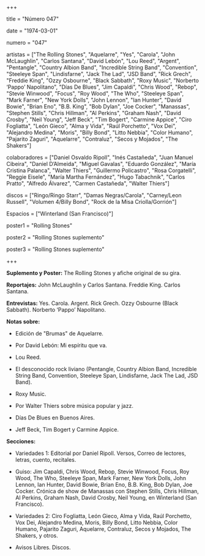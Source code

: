 +++

title = "Número 047"

date = "1974-03-01"

numero = "047"

artistas = ["The Rolling Stones", "Aquelarre", "Yes", "Carola", "John McLaughlin", "Carlos Santana", "David Lebón", "Lou Reed", "Argent", "Pentangle", "Country Albion Band", "Incredible String Band", "Convention", "Steeleye Span", "Lindisfarne", "Jack The Lad", "JSD Band", "Rick Grech", "Freddie King", "Ozzy Osbourne", "Black Sabbath", "Roxy Music", "Norberto ‘Pappo’ Napolitano", "Días De Blues", "Jim Capaldi", "Chris Wood", "Rebop", "Stevie Winwood", "Focus", "Roy Wood", "The Who", "Steeleye Span", "Mark Farner", "New York Dolls", "John Lennon", "Ian Hunter", "David Bowie", "Brian Eno", "B.B. King", "Bob Dylan", "Joe Cocker", "Manassas", "Stephen Stills", "Chris Hillman", "Al Perkins", "Graham Nash", "David Crosby", "Neil Young", "Jeff Beck", "Tim Bogert", "Carmine Appice", "Ciro Fogliatta", "León Gieco", "Alma y Vida", "Raúl Porchetto", "Vox Dei", "Alejandro Medina", "Moris", "Billy Bond", "Litto Nebbia", "Color Humano", "Pajarito Zaguri", "Aquelarre", "Contraluz", "Secos y Mojados", "The Shakers"]

colaboradores = ["Daniel Osvaldo Ripoll", "Inés Castañeda", "Juan Manuel Cibeira", "Daniel D’Almeida", "Miguel Gavalas", "Eduardo González", "María Cristina Palanca", "Walter Thiers", "Guillermo Policastro", "Rosa Corgatelli", "Reggie Eisele", "María Martha Fernández", "Hugo Tabachnik", "Carlos Pratto", "Alfredo Álvarez", "Carmen Castañeda", "Walter Thiers"]

discos = ["Ringo/Ringo Starr", "Damas Negras/Carola", "Carney/Leon Russell", "Volumen 4/Billy Bond", "Rock de la Misa Criolla/Gorrión"]

Espacios = ["Winterland (San Francisco)"]

poster1 = "Rolling Stones"

poster2 = "Rolling Stones suplemento"

poster3 = "Rolling Stones suplemento"


+++

**Suplemento y Poster:** The Rolling Stones y afiche original de su gira.
 
**Reportajes:** John McLaughlin y Carlos Santana. Freddie King. Carlos Santana.

**Entrevistas:** Yes. Carola. Argent. Rick Grech. Ozzy Osbourne (Black Sabbath). Norberto ‘Pappo’ Napolitano.

**Notas sobre:** 

- Edición de "Brumas" de Aquelarre. 

- Por David Lebón: Mi espíritu que va. 

- Lou Reed. 

- El desconocido rock liviano (Pentangle, Country Albion Band, Incredible String Band, Convention, Steeleye Span, Lindisfarne, Jack The Lad, JSD Band).

- Roxy Music. 

- Por Walter Thiers sobre música popular y jazz. 

- Días De Blues en Buenos Aires.  

- Jeff Beck, Tim Bogert y Carmine Appice.
 
**Secciones:**

- Variedades 1: Editorial por Daniel Ripoll. Versos, Correo de lectores, letras, cuento, recitales. 

- Guiso: Jim Capaldi, Chris Wood, Rebop, Stevie Winwood, Focus, Roy Wood, The Who, Steeleye Span, Mark Farner, New York Dolls, John Lennon, Ian Hunter, David Bowie, Brian Eno, B.B. King, Bob Dylan, Joe Cocker. Crónica de show de Manassas con Stephen Stills, Chris Hillman, Al Perkins, Graham Nash, David Crosby, Neil Young, en Winterland (San Francisco).

- Variedades 2: Ciro Fogliatta, León Gieco, Alma y Vida, Raúl Porchetto, Vox Dei, Alejandro Medina, Moris, Billy Bond, Litto Nebbia, Color Humano, Pajarito Zaguri, Aquelarre, Contraluz, Secos y Mojados, The Shakers, y otros.

- Avisos Libres. Discos. 
